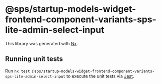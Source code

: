 # @sps/startup-models-widget-frontend-component-variants-sps-lite-admin-select-input

This library was generated with [Nx](https://nx.dev).

## Running unit tests

Run `nx test @sps/startup-models-widget-frontend-component-variants-sps-lite-admin-select-input` to execute the unit tests via [Jest](https://jestjs.io).
